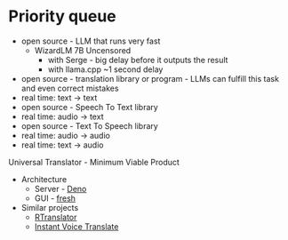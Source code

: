 # Priority queue

* open source - LLM that runs very fast
  * WizardLM 7B Uncensored
    * with Serge - big delay before it outputs the result
    * with llama.cpp ~1 second delay
* open source - translation library or program - LLMs can fulfill this task and even correct mistakes
* real time: text -> text
* open source - Speech To Text library
* real time: audio -> text
* open source - Text To Speech library
* real time: audio -> audio
* real time: text -> audio

Universal Translator - Minimum Viable Product

* Architecture
  * Server - [Deno](https://deno.com/)
  * GUI - [fresh](https://github.com/denoland/fresh)
* Similar projects
  * [RTranslator](https://github.com/niedev/RTranslator)
  * [Instant Voice Translate](https://play.google.com/store/apps/details?id=com.erudite.translator&hl=en&gl=US)